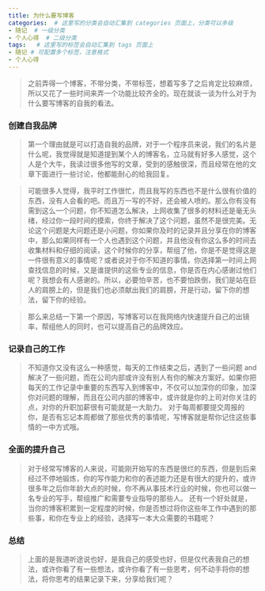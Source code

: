 ```yaml
---
title: 为什么要写博客
categories:  # 这里写的分类会自动汇集到 categories 页面上，分类可以多级
- 随记  # 一级分类
- 个人心得  # 二级分类 
tags:   # 这里写的标签会自动汇集到 tags 页面上
- 随记 # 可配置多个标签，注意格式
- 个人心得
---
```


>之前弄得一个博客，不带分类，不带标签，想着写多了之后肯定比较麻烦，所以又花了一些时间来弄一个功能比较齐全的。现在就谈一谈为什么对于为什么要写博客的自我的看法。

<!-- more -->

### 创建自我品牌
> 第一个理由就是可以打造自我的品牌，对于一个程序员来说，我们的名片是什么呢，我觉得就是知道提到某个人的博客名，立马就有好多人感觉，这个人是个大牛，我读过很多他写的文章，受到的感触很深，而且经常在他的文章下面进行一些讨论，他都能耐心的给我回复。

> 可能很多人觉得，我平时工作很忙，而且我写的东西也不是什么很有价值的东西，没有人会看的吧。而且万一写的不好，还会被人喷的。那么你有没有需到这么一个问题，你不知道怎么解决，上网收集了很多的材料还是毫无头绪，经过你一段时间的摸索，你终于解决了这个问题，虽然不是很完美。无论这个问题是大问题还是小问题，你如果你及时的记录并且分享在你的博客中，那么如果同样有一个人也遇到这个问题，并且他没有你这么多的时间去收集材料和仔细的阅读，这个时候你的分享，帮组了他，你是不是觉得这是一件很有意义的事情呢？或者说对于你不知道的事情，你选择第一时间上网查找信息的时候，又是谁提供的这些专业的信息，你是否在内心感谢过他们呢？我想会有人感谢的。所以，必要怕辛苦，也不要怕跌倒，我们是站在巨人的肩膀上的，但是我们也必须献出我们的肩膀，开是行动，留下你的想法，留下你的经验。

> 那么来总结一下第一个原因，写博客可以在我网络内快速提升自己的出镜率，帮组他人的同时，也可以提高自己的品牌效应。

### 记录自己的工作
> 不知道你又没有这么一种感觉，每天的工作结束之后，遇到了一些问题 and 解决了一些问题，而在公司内部或许没有别人有你的解决方案好。如果你把每天的工作记录中重要的东西写入到博客中，不仅可以加深你的印象，加深你对问题的理解，而且在公司内部的博客中，或许就是你的上司对你关注的点，对你的升职加薪很有可能就是一大助力。
> 对于每周都要提交周报的你，是否有忘记本周都做了那些优秀的事情呢，写博客就是帮你记住这些事情的一中方式哦。

### 全面的提升自己
> 对于经常写博客的人来说，可能刚开始写的东西是很烂的东西，但是到后来经过不停地锻炼，你的写作能力和你的表述能力还是有很大的提升的，或许很多年之后你年龄大点的时候，你不再从事技术行业的时候，你也可以做一名专业的写手，帮组推广和需要专业指导的那些人。
> 还有一个好处就是，当你的博客积累到一定程度的时候，你是否想过将你这些年工作中遇到的那些事，和你在专业上的经验，选择写一本大众需要的书籍呢？

### 总结
> 上面的是我道听途说也好，是我自己的感受也好，但是仅代表我自己的想法，或许你看了有一些想法，或许你看了有一些思考，何不动手将你的想法，将你思考的结果记录下来，分享给我们呢？

